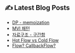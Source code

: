 <!--
<p align="center">
  <a href="https://github.com/freeskyES"><img alt="GitHub Status" src=https://github-readme-stats.vercel.app/api?username=freeskyES&hide=contribs&show_icons=true&include_all_commits=true&count_private=true"></a>
</p> 
-->

<!-- blog start -->
## ✍️ Latest Blog Posts

- [DP - memoization](https://velog.io/@freesky/DP-memoization)
- [MVI 패턴](https://velog.io/@freesky/MVI-pattern)
- [자료구조 - 구간합](https://velog.io/@freesky/%EC%9E%90%EB%A3%8C%EA%B5%AC%EC%A1%B0-%EA%B5%AC%EA%B0%84%ED%95%A9)
- [Hot Flow vs Cold Flow](https://velog.io/@freesky/Hot-Flow-vs-Cold-Flow)
- [Flow? CallbackFlow?](https://velog.io/@freesky/Flow-CallbackFlow)
<!-- blog end -->
